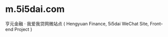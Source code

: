m.5i5dai.com
============

亨元金融 · 我爱我贷网微站点 ( Hengyuan Finance, 5i5dai WeChat Site, Front-end Project )
